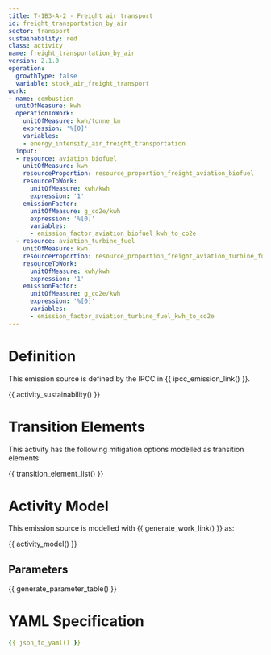 ```yaml
---
title: T-1B3-A-2 - Freight air transport
id: freight_transportation_by_air
sector: transport
sustainability: red
class: activity
name: freight_transportation_by_air
version: 2.1.0
operation:
  growthType: false
  variable: stock_air_freight_transport
work:
- name: combustion
  unitOfMeasure: kwh
  operationToWork:
    unitOfMeasure: kwh/tonne_km
    expression: '%[0]'
    variables:
    - energy_intensity_air_freight_transportation
  input:
  - resource: aviation_biofuel
    unitOfMeasure: kwh
    resourceProportion: resource_proportion_freight_aviation_biofuel
    resourceToWork:
      unitOfMeasure: kwh/kwh
      expression: '1'
    emissionFactor:
      unitOfMeasure: g_co2e/kwh
      expression: '%[0]'
      variables:
      - emission_factor_aviation_biofuel_kwh_to_co2e
  - resource: aviation_turbine_fuel
    unitOfMeasure: kwh
    resourceProportion: resource_proportion_freight_aviation_turbine_fuel
    resourceToWork:
      unitOfMeasure: kwh/kwh
      expression: '1'
    emissionFactor:
      unitOfMeasure: g_co2e/kwh
      expression: '%[0]'
      variables:
      - emission_factor_aviation_turbine_fuel_kwh_to_co2e
---
```

# Definition
This emission source is defined by the IPCC in {{ ipcc_emission_link() }}.


{{ activity_sustainability() }}

# Transition Elements

This activity has the following mitigation options modelled as transition elements:

{{ transition_element_list() }}

# Activity Model
This emission source is modelled with {{ generate_work_link() }} as:

{{ activity_model() }}

## Parameters

{{ generate_parameter_table() }}

# YAML Specification

```yaml
{{ json_to_yaml() }}
```